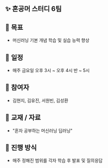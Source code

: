 

## ✨ 혼공머 스터디 6팀

## 📌 목표
- 머신러닝 기본 개념 학습 및 실습 능력 향상

## 📅 일정
- 매주 금요일 오후 3시 ~ 오후 4시 반 ~ 5시

## 👥 참여자
- 김현지, 김유진, 서원빈, 김성환

## 📖 교재 / 자료
- "혼자 공부하는 머신러닝 딥러닝"

## 🚀 진행 방식
- 매주 정해진 범위를 각자 학습 후 발표 및 질의응답
